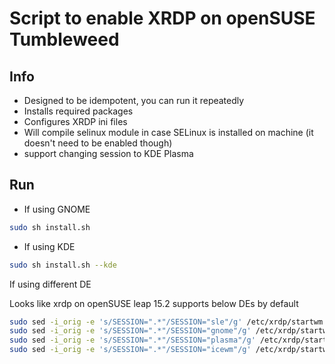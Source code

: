 # Script to enable XRDP on openSUSE Tumbleweed

## Info

- Designed to be idempotent, you can run it repeatedly
- Installs required packages
- Configures XRDP ini files
- Will compile selinux module in case SELinux is installed on machine (it doesn't need to be enabled though)
- support changing session to KDE Plasma

## Run

- If using GNOME

```sh
sudo sh install.sh
```

- If using KDE

```sh
sudo sh install.sh --kde
```

If using different DE

Looks like xrdp on openSUSE leap 15.2 supports below DEs by default

```sh
sudo sed -i_orig -e 's/SESSION=".*"/SESSION="sle"/g' /etc/xrdp/startwm.sh     # set to 'SLE classic'
sudo sed -i_orig -e 's/SESSION=".*"/SESSION="gnome"/g' /etc/xrdp/startwm.sh   # set to 'GNOME'
sudo sed -i_orig -e 's/SESSION=".*"/SESSION="plasma"/g' /etc/xrdp/startwm.sh  # set to 'KDE'
sudo sed -i_orig -e 's/SESSION=".*"/SESSION="icewm"/g' /etc/xrdp/startwm.sh   # set to 'IceWM'
```
